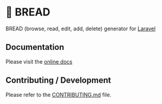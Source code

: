 # 🍞 BREAD

BREAD (browse, read, edit, add, delete) generator for [Laravel](https://laravel.com/)

## Documentation

Please visit the [online docs](https://boldbrush.github.io/bread)

## Contributing / Development

Please refer to the [CONTRIBUTING.md](./CONTRIBUTING.md) file.
